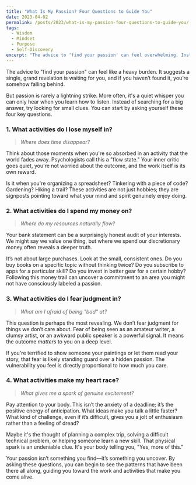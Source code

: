 ```yaml
---
title: "What Is My Passion? Four Questions to Guide You"
date: 2023-04-02
permalink: /posts/2023/what-is-my-passion-four-questions-to-guide-you/
tags:
  - Wisdom
  - Mindset
  - Purpose
  - Self-Discovery
excerpt: "The advice to 'find your passion' can feel overwhelming. Instead of searching for a single grand answer, try asking four simple questions to uncover the clues that are already there."
---
```


The advice to "find your passion" can feel like a heavy burden. It suggests a single, grand revelation is waiting for you, and if you haven’t found it, you’re somehow falling behind. 

But passion is rarely a lightning strike. More often, it's a quiet whisper you can only hear when you learn how to listen. Instead of searching for a big answer, try looking for small clues. You can start by asking yourself these four key questions.

### 1. What activities do I lose myself in?

> *Where does time disappear?*

Think about those moments when you're so absorbed in an activity that the world fades away. Psychologists call this a "flow state." Your inner critic goes quiet, you're not worried about the outcome, and the work itself is its own reward. 

Is it when you're organizing a spreadsheet? Tinkering with a piece of code? Gardening? Hiking a trail? These activities are not just hobbies; they are signposts pointing toward what your mind and spirit genuinely enjoy doing.

### 2. What activities do I spend my money on?

> *Where do my resources naturally flow?*

Your bank statement can be a surprisingly honest audit of your interests. We might say we value one thing, but where we spend our discretionary money often reveals a deeper truth. 

It’s not about large purchases. Look at the small, consistent ones. Do you buy books on a specific topic without thinking twice? Do you subscribe to apps for a particular skill? Do you invest in better gear for a certain hobby? Following this money trail can uncover a commitment to an area you might not have consciously labeled a passion.

### 3. What activities do I fear judgment in?

> *What am I afraid of being "bad" at?*

This question is perhaps the most revealing. We don’t fear judgment for things we don’t care about. Fear of being seen as an amateur writer, a clumsy artist, or an awkward public speaker is a powerful signal. It means the outcome *matters* to you on a deep level.

If you're terrified to show someone your paintings or let them read your story, that fear is likely standing guard over a hidden passion. The vulnerability you feel is directly proportional to how much you care.

### 4. What activities make my heart race?

> *What gives me a spark of genuine excitement?*

Pay attention to your body. This isn’t the anxiety of a deadline; it’s the positive energy of anticipation. What ideas make you talk a little faster? What kind of challenge, even if it’s difficult, gives you a jolt of enthusiasm rather than a feeling of dread?

Maybe it's the thought of planning a complex trip, solving a difficult technical problem, or helping someone learn a new skill. That physical spark is an undeniable clue. It's your body telling you, "Yes, more of this."

Your passion isn’t something you find—it’s something you uncover. By asking these questions, you can begin to see the patterns that have been there all along, guiding you toward the work and activities that make you come alive.